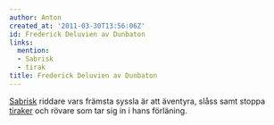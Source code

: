 ```yaml
---
author: Anton
created_at: '2011-03-30T13:56:06Z'
id: Frederick Deluvien av Dunbaton
links:
  mention:
  - Sabrisk
  - tirak
title: Frederick Deluvien av Dunbaton
---
```


[Sabrisk] riddare vars främsta syssla är att äventyra, slåss samt stoppa [tiraker] och rövare som
tar sig in i hans förläning.

  [Sabrisk]: Sabrisk
  [tiraker]: tirak
